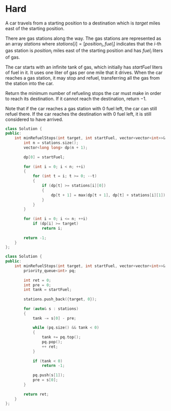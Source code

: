 # Hard

A car travels from a starting position to a destination which is $target$ miles east of the starting position.

There are gas stations along the way. The gas stations are represented as an array $stations$ where $stations[i] = [position_i, fuel_i]$ indicates that the $i$-th gas station is $position_i$ miles east of the starting position and has $fuel_i$ liters of gas.

The car starts with an infinite tank of gas, which initially has $startFuel$ liters of fuel in it. It uses one liter of gas per one mile that it drives. When the car reaches a gas station, it may stop and refuel, transferring all the gas from the station into the car.

Return the minimum number of refueling stops the car must make in order to reach its destination. If it cannot reach the destination, return $-1$.

Note that if the car reaches a gas station with $0$ fuel left, the car can still refuel there. If the car reaches the destination with $0$ fuel left, it is still considered to have arrived.

```cpp
class Solution {
public:
    int minRefuelStops(int target, int startFuel, vector<vector<int>>& stations) {
        int n = stations.size();
        vector<long long> dp(n + 1);
        
        dp[0] = startFuel;
        
        for (int i = 0; i < n; ++i)
        {
            for (int t = i; t >= 0; --t)
            {
                if (dp[t] >= stations[i][0])
                {
                    dp[t + 1] = max(dp[t + 1], dp[t] + stations[i][1]);
                }
            }
        }
        
        for (int i = 0; i <= n; ++i)
            if (dp[i] >= target)
                return i;
        
        return -1;
    }
};
```

```cpp
class Solution {
public:
    int minRefuelStops(int target, int startFuel, vector<vector<int>>& stations) {
        priority_queue<int> pq;
        
        int ret = 0;
        int pre = 0;
        int tank = startFuel;
        
        stations.push_back({target, 0});
        
        for (auto& s : stations)
        {
            tank -= s[0] - pre;
            
            while (pq.size() && tank < 0)
            {
                tank += pq.top();
                pq.pop();
                ++ ret;
            }
            
            if (tank < 0)
                return -1;
            
            pq.push(s[1]);
            pre = s[0];
        }
    
        return ret;
    }
};
```
